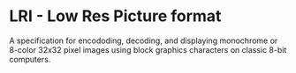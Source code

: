 # LRI - Low Res Picture format

A specification for encododing, decoding, and displaying
monochrome or 8-color 32x32 pixel images using block
graphics characters on classic 8-bit computers.
